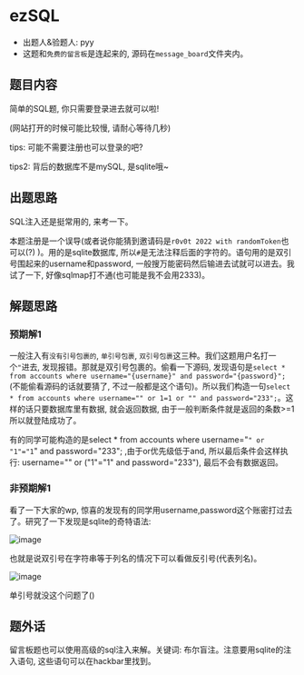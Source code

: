 # ezSQL

- 出题人&验题人: pyy
- 这题和`免费的留言板`是连起来的, 源码在`message_board`文件夹内。

## 题目内容

简单的SQL题, 你只需要登录进去就可以啦!

(网站打开的时候可能比较慢, 请耐心等待几秒)

tips: 可能不需要注册也可以登录的吧?

tips2: 背后的数据库不是mySQL, 是sqlite哦~

## 出题思路

SQL注入还是挺常用的, 来考一下。

本题注册是一个误导(或者说你能猜到邀请码是`r0v0t 2022 with randomToken`也可以(?) )。用的是sqlite数据库, 所以`#`是无法注释后面的字符的。语句用的是双引号围起来的username和password, 一般搜万能密码然后输进去试就可以进去。我试了一下, 好像sqlmap打不通(也可能是我不会用2333)。

## 解题思路

### 预期解1

一般注入有`没有引号包裹的`, `单引号包裹`, `双引号包裹`这三种。我们这题用户名打一个`"`进去, 发现报错。那就是双引号包裹的。偷看一下源码, 发现语句是`select * from accounts where username="{username}" and password="{password}";`(不能偷看源码的话就要猜了, 不过一般都是这个语句)。所以我们构造一句`select * from accounts where username="" or 1=1 or "" and password="233";`。这样的话只要数据库里有数据, 就会返回数据, 由于一般判断条件就是返回的条数>=1所以就登陆成功了。

有的同学可能构造的是select * from accounts where username="`" or "1"="1`" and password="233"; ,由于or优先级低于and, 所以最后条件会这样执行: username="" or ("1"="1" and password="233"), 最后不会有数据返回。

### 非预期解1

看了一下大家的wp, 惊喜的发现有的同学用username,password这个账密打过去了。研究了一下发现是sqlite的奇特语法:

![image](https://user-images.githubusercontent.com/72590023/167538613-1aaf200b-79be-4ea9-a821-f3392ae5bb79.png)

也就是说双引号在字符串等于列名的情况下可以看做反引号(代表列名)。

![image](https://user-images.githubusercontent.com/72590023/167538933-9e149a08-b161-43a9-ad70-c4a6907c062e.png)

单引号就没这个问题了()

## 题外话

留言板题也可以使用高级的sql注入来解。关键词: 布尔盲注。注意要用sqlite的注入语句, 这些语句可以在hackbar里找到。
